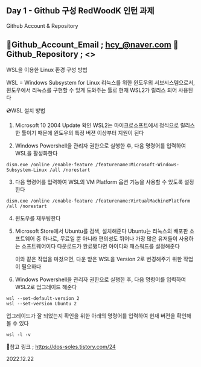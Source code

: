 Day 1 - Github 구성
RedWoodK 인턴 과제
---

Github Account & Repository

📧Github_Account_Email ; <hcy_@naver.com>
📂Github_Repository ; <>
---

WSL을 이용한 Linux 환경 구성 방법

WSL = Windows Subsystem for Linux
리눅스를 위한 윈도우의 서브시스템으로서, 윈도우에서 리눅스를 구현할 수 있게 도와주는 툴로 현재 WSL2가 릴리스 되어 사용된다


💿WSL 설치 방법

1. Microsoft 10 2004 Update 확인
    WSL2는 마이크로소프트에서 정식으로 릴리스한 툴이기 때문에 윈도우의 특정 버젼 이상부터 지원이 된다
    
2. Windows Powershell을 관리자 권한으로 실행한 후, 다음 명령어를 입력하여 WSL을 활성화한다

```
dism.exe /online /enable-feature /featurename:Microsoft-Windows-Subsystem-Linux /all /norestart
```
 
3. 다음 명령어를 입력하여 WSL의 VM Platform 옵션 기능을 사용할 수 있도록 설정한다

```
dism.exe /online /enable-feature /featurename:VirtualMachinePlatform /all /norestart
``` 

4.  윈도우를 재부팅한다

5. Microsoft Store에서 Ubuntu를 검색, 설치해준다
    Ubuntu는 리눅스의 배포판 소프트웨어 중 하나로, 무료일 뿐 아니라 편의성도 뛰어나 가장 많은 유저들이 사용하는 소프트웨어이다
    다운로드가 완료됐다면 아이디와 패스워드를 설정해준다
 
    이와 같은 작업을 마쳤으면, 다운 받은 WSL을 Version 2로 변경해주기 위한 작업이 필요하다
 
6. Windows Powershell을 관리자 권한으로 실행한 후, 다음 명령어를 입력하여 WSL2로 업그레이드 해준다

```
wsl --set-default-version 2
wsl --set-version Ubuntu 2
```

   업그레이드가 잘 되었는지 확인을 위한 아래의 명령어를 입력하여 현재 버젼을 확인해 볼 수 있다

```
wsl -l -v
```

 📎참고 링크 ; <https://dos-soles.tistory.com/24>

2022.12.22
